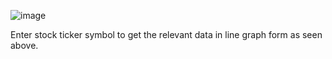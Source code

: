 ![image](https://github.com/user-attachments/assets/91c967c2-f653-4649-93f4-219eb9ce7eaa)



Enter stock ticker symbol to get the relevant data in line graph form as seen above.
